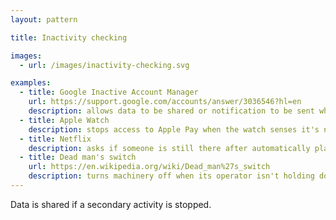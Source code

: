```yaml
---
layout: pattern

title: Inactivity checking

images:
  - url: /images/inactivity-checking.svg

examples:
  - title: Google Inactive Account Manager
    url: https://support.google.com/accounts/answer/3036546?hl=en
    description: allows data to be shared or notification to be sent when an account becomes inactive
  - title: Apple Watch
    description: stops access to Apple Pay when the watch senses it's no longer being worn
  - title: Netflix
    description: asks if someone is still there after automatically playing several episodes in a series
  - title: Dead man's switch
    url: https://en.wikipedia.org/wiki/Dead_man%27s_switch
    description: turns machinery off when its operator isn't holding down a switch
---
```


Data is shared if a secondary activity is stopped.
